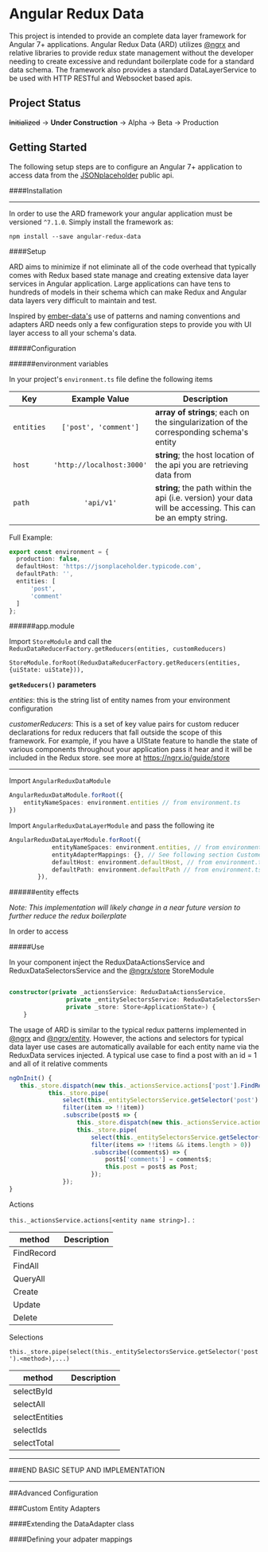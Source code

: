 # Angular Redux Data

This project is intended to provide an complete data layer framework for Angular 7+ applications. Angular Redux Data (ARD)
utilizes [@ngrx](https://github.com/ngrx/platform) and relative libraries to provide redux state management without the developer needing to create excessive
and redundant boilerplate code for a standard data schema. The framework also provides a standard DataLayerService to be used
with HTTP RESTful and Websocket based apis.

## Project Status

~~Initialized~~ -> **Under Construction** -> Alpha -> Beta -> Production

## Getting Started

The following setup steps are to configure an Angular 7+ application to access data from the [JSONplaceholder](https://jsonplaceholder.typicode.com/)
public api.

####Installation

---
In order to use the ARD framework your angular application must be versioned `^7.1.0`.
Simply install the framework as:

`npm install --save angular-redux-data`

####Setup

ARD aims to minimize if not eliminate all of the code overhead that typically comes with Redux based state manage and 
creating extensive data layer services in Angular application. Large applications can have tens to hundreds of models in
their schema which can make Redux and Angular data layers very difficult to maintain and test.

Inspired by [ember-data's](https://github.com/emberjs/data) use of patterns and naming conventions and adapters ARD needs
only a few configuration steps to provide you with UI layer access to all your schema's data.

#####Configuration

######environment variables

In your project's `environment.ts` file define the following items

| Key           | Example Value                 | Description  |
| ------------- |:-------------:                |        -----|
| `entities`    | `['post', 'comment']`         | **array of strings**; each on the singularization of the corresponding schema's entity
| `host`        | `'http://localhost:3000'`     | **string**; the host location of the api you are retrieving data from
| `path`        |`'api/v1'`                     | **string**; the path within the api (i.e. version) your data will be accessing. This can be an empty string.

Full Example: 
```typescript
export const environment = {
  production: false,
  defaultHost: 'https://jsonplaceholder.typicode.com',
  defaultPath: '',
  entities: [
      'post',
      'comment'
  ]
};
```

######app.module

Import `StoreModule` and call the `ReduxDataReducerFactory.getReducers(entities, customReducers)`

```
StoreModule.forRoot(ReduxDataReducerFactory.getReducers(entities, {uiState: uiState})),
```

**`getReducers()` parameters**

_entities_: this is the string list of entity names from your environment configuration

_customerReducers_: This is a set of key value pairs for custom reducer declarations for redux reducers
that fall outside the scope of this framework. For example, if you have a UIState feature to handle the
state of various components throughout your application pass it hear and it will be included in the Redux store.
see more at  <https://ngrx.io/guide/store>

---

Import `AngularReduxDataModule`

```typescript
AngularReduxDataModule.forRoot({
    entityNameSpaces: environment.entities // from environment.ts
})
```

Import `AngularReduxDataLayerModule` and pass the following ite

```typescript
AngularReduxDataLayerModule.forRoot({
            entityNameSpaces: environment.entities, // from environment.ts
            entityAdapterMappings: {}, // See following section Customer Entity Adapters
            defaultHost: environment.defaultHost, // from environment.ts
            defaultPath: environment.defaultPath // from environment.ts
        }),
```

######entity effects

_Note: This implementation will likely change in a near future version to further reduce the redux boilerplate_

In order to access


#####Use

In your component inject the ReduxDataActionsService and ReduxDataSelectorsService and the [@ngrx/store](https://github.com/ngrx/platform) StoreModule 
```typescript

constructor(private _actionsService: ReduxDataActionsService,
                private _entitySelectorsService: ReduxDataSelectorsService,
                private _store: Store<ApplicationState>) {
    }
```

The usage of ARD is similar to the typical redux patterns implemented in [@ngrx](https://github.com/ngrx/platform) and [@ngrx/entity](https://ngrx.io/guide/entity).
However, the actions and selectors for typical data layer use cases are automatically available for each entity name via the ReduxData services injected.
A typical use case to find a post with an id = 1 and all of it relative comments
```typescript
ngOnInit() {
   this._store.dispatch(new this._actionsService.actions['post'].FindRecord('posts', 1));
           this._store.pipe(
               select(this._entitySelectorsService.getSelector('post').selectById(1)),
               filter(item => !!item))
               .subscribe(post$ => {
                   this._store.dispatch(new this._actionsService.actions['comment'].QueryAll('comments', {'postId': post$.id}));
                   this._store.pipe(
                       select(this._entitySelectorsService.getSelector('comment').selectAll()),
                       filter(items => !!items && items.length > 0))
                       .subscribe((comments$) => {
                           post$['comments'] = comments$;
                           this.post = post$ as Post;
                       });
               }); 
}
```

Actions

`this._actionsService.actions[<entity name string>].` :

|       method      | Description  |
| -------------     |           -----
|      FindRecord   | 
|      FindAll      |
|      QueryAll     | 
|      Create       | 
|      Update       | 
|      Delete       | 

Selections

`this._store.pipe(select(this._entitySelectorsService.getSelector('post').<method>),...)`

|       method            | Description  |
| -------------           |           -----|
|      selectById         | 
|      selectAll          |
|      selectEntities     | 
|      selectIds          | 
|      selectTotal        | 

---
###END BASIC SETUP AND IMPLEMENTATION

---

##Advanced Configuration

###Custom Entity Adapters

####Extending the DataAdapter class

####Defining your adpater mappings
